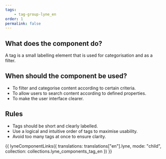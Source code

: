 ```yaml
---
tags: 
    - tag-group-lyne_en
order: 1
permalink: false
---
```


## What does the component do?
A tag is a small labelling element that is used for categorisation and as a filter.

## When should the component be used?
* To filter and categorise content according to certain criteria.
* To allow users to search content according to defined properties.
* To make the user interface clearer.

## Rules
* Tags should be short and clearly labelled.
* Use a logical and intuitive order of tags to maximise usability.
* Avoid too many tags at once to ensure clarity.

{{ lyneComponentLinks({
  translations: translations["en"].lyne,
  mode: "child",
  collection: collections.lyne_components_tag_en
}) }}
